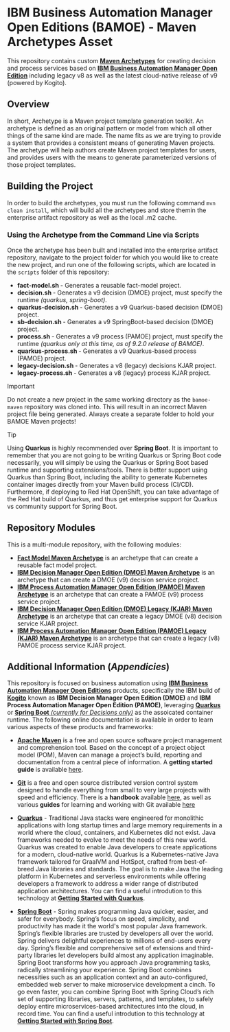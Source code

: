 # IBM Business Automation Manager Open Editions (BAMOE) - Maven Archetypes Asset

This repository contains custom [**Maven Archetypes**](https://maven.apache.org/guides/introduction/introduction-to-archetypes.html) for creating decision and process services based on [**IBM Business Automation Manager Open Edition**](https://www.ibm.com/docs/en/ibamoe/9.2.x) including legacy v8 as well as the latest cloud-native release of v9 (powered by Kogito).

## Overview
In short, Archetype is a Maven project template generation toolkit. An archetype is defined as an original pattern or model from which all other things of the same kind are made. The name fits as we are trying to provide a system that provides a consistent means of generating Maven projects. The archetype will help authors create Maven project templates for users, and provides users with the means to generate parameterized versions of those project templates.

## Building the Project
In order to build the archetypes, you must run the following command `mvn clean install`, which will build all the archetypes and store themin the enterprise artifact repository as well as the local .m2 cache. 

### Using the Archetype from the Command Line via Scripts
Once the archetype has been built and installed into the enterprise artifact repository, navigate to the project folder for which you would like to create the new project, and run one of the following scripts, which are located in the `scripts` folder of this repository:

- **fact-model.sh <projectName>** - Generates a reusable fact-model project.
- **decision.sh <projectName> <runtime>** - Generates a v9 decision (DMOE) project, must specify the runtime _(quarkus, spring-boot)_.
- **quarkus-decision.sh <projectName>** - Generates a v9 Quarkus-based decision (DMOE) project.
- **sb-decision.sh <projectName>** - Generates a v9 SpringBoot-based decision (DMOE) project.
- **process.sh <projectName> <runtime>** - Generates a v9 process (PAMOE) project, must specify the runtime _(quarkus only at this time, as of 9.2.0 release of BAMOE)_.
- **quarkus-process.sh <projectName>** - Generates a v9 Quarkus-based process (PAMOE) project.
- **legacy-decision.sh <projectName>** - Generates a v8 (legacy) decisions KJAR project.
- **legacy-process.sh <projectName>** - Generates a v8 (legacy) process KJAR project.

> [!IMPORTANT]  
> Do not create a new project in the same working directory as the `bamoe-maven` repository was cloned into.  This will result in an incorrect Maven project file being generated.  Always create a separate folder to hold your BAMOE Maven projects!

> [!TIP]
> Using **Quarkus** is highly recommended over **Spring Boot**.  It is important to remember that you are not going to be writing Quarkus or Spring Boot code necessarily, you will simply be using the Quarkus or Spring Boot based runtime and supporting extensions/tools.  There is better support using Quarkus than Spring Boot, including the ability to generate Kubernetes container images directly from your Maven build process (CI/CD).  Furthermore, if deploying to Red Hat OpenShift, you can take advantage of the Red Hat build of Quarkus, and thus get enterprise support for Quarkus vs community support for Spring Boot.

## Repository Modules
This is a multi-module repository, with the following modules:

- [**Fact Model Maven Archetype**](./fact-model-maven-archetype) is an archetype that can create a reusable fact model project. 
- [**IBM Decision Manager Open Edition (DMOE) Maven Archetype**](./dmoe-maven-archetype) is an archetype that can create a DMOE (v9) decision service project. 
- [**IBM Process Automation Manager Open Edition (PAMOE) Maven Archetype**](./pamoe-maven-archetype) is an archetype that can create a PAMOE (v9) process service project. 
- [**IBM Decision Manager Open Edition (DMOE) Legacy (KJAR) Maven Archetype**](./dmoe-legacy-maven-archetype) is an archetype that can create a legacy DMOE (v8) decision service KJAR project. 
- [**IBM Process Automation Manager Open Edition (PAMOE) Legacy (KJAR) Maven Archetype**](./pamoe-legacy-maven-archetype) is an archetype that can create a legacy (v8) PAMOE process service KJAR project.

## Additional Information (*Appendicies*)
This repository is focused on business automation using [**IBM Business Automation Manager Open Editions**](https://www.ibm.com/docs/en/ibamoe/9.2.x) products, specifically the IBM build of [**Kogito**](https://kogito.kie.org/) known as **IBM Decision Manager Open Edition (DMOE)** and **IBM Process Automation Manager Open Edition (PAMOE)**, leveraging [**Quarkus**](https://quarkus.io/) or [**Spring Boot** _(currently for Decisions only)_](https://spring.io/) as the assoicated container runtime.  The following online documentation is available in order to learn various aspects of these products and frameworks:

- [**Apache Maven**](https://maven.apache.org/) is a free and open source software project management and comprehension tool. Based on  the concept of a project object model (POM), Maven can manage a project’s build, reporting and documentation from a central piece of  information. A **getting started guide** is available [here](http://maven.apache.org/guides/getting-started/).

- [**Git**](https://git-scm.com//) is a free and open source distributed version control system designed to handle everything from small to very large projects with speed and efficiency. There is a **handbook** available [here](https://guides.github.com/introduction/git-handbook/), as well as various **guides** for learning and working with Git available [here](https://guides.github.com/)

- [**Quarkus**](https://quarkus.io/) - Traditional Java stacks were engineered for monolithic applications with long startup times and large memory requirements in a world where the cloud, containers, and Kubernetes did not exist. Java frameworks needed to evolve to meet the needs of this new world.  Quarkus was created to enable Java developers to create applications for a modern, cloud-native world. Quarkus is a Kubernetes-native Java framework tailored for GraalVM and HotSpot, crafted from best-of-breed Java libraries and standards. The goal is to make Java the leading platform in Kubernetes and serverless environments while offering developers a framework to address a wider range of distributed application architectures.  You can find a useful introdution to this technology at [**Getting Started with Quarkus**](https://quarkus.io/get-started/).

- [**Spring Boot**](https://spring.io/) - Spring makes programming Java quicker, easier, and safer for everybody. Spring’s focus on speed, simplicity, and productivity has made it the world's most popular Java framework.  Spring’s flexible libraries are trusted by developers all over the world. Spring delivers delightful experiences to millions of end-users every day.  Spring’s flexible and comprehensive set of extensions and third-party libraries let developers build almost any application imaginable.  Spring Boot transforms how you approach Java programming tasks, radically streamlining your experience. Spring Boot combines necessities such as an application context and an auto-configured, embedded web server to make microservice development a cinch. To go even faster, you can combine Spring Boot with Spring Cloud’s rich set of supporting libraries, servers, patterns, and templates, to safely deploy entire microservices-based architectures into the cloud, in record time.  You can find a useful introdution to this technology at [**Getting Started with Spring Boot**](https://spring.io/quickstart).

